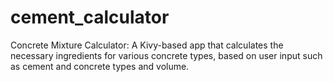 # cement_calculator
Concrete Mixture Calculator: A Kivy-based app that calculates the necessary ingredients for various concrete types, based on user input such as cement and concrete types and volume.

